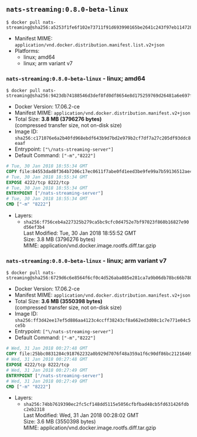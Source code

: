 ## `nats-streaming:0.8.0-beta-linux`

```console
$ docker pull nats-streaming@sha256:a5253f1fe6f102e73711f91d693990165be2641c243f97eb1147282d60c199b8
```

-	Manifest MIME: `application/vnd.docker.distribution.manifest.list.v2+json`
-	Platforms:
	-	linux; amd64
	-	linux; arm variant v7

### `nats-streaming:0.8.0-beta-linux` - linux; amd64

```console
$ docker pull nats-streaming@sha256:9423db74188546d3def8fd0df8654e8d175259769d26481a6e697f6881405136
```

-	Docker Version: 17.06.2-ce
-	Manifest MIME: `application/vnd.docker.distribution.manifest.v2+json`
-	Total Size: **3.8 MB (3796276 bytes)**  
	(compressed transfer size, not on-disk size)
-	Image ID: `sha256:c171076e6a2b40fd968ebdf643b9d7bd2e979b2cf7df7a27c205df93ddc8eaaf`
-	Entrypoint: `["\/nats-streaming-server"]`
-	Default Command: `["-m","8222"]`

```dockerfile
# Tue, 30 Jan 2018 18:55:34 GMT
COPY file:84553dad8f364b7206c17ec0611f7abe0fd1eed3be9fe99a7b59136512ae4ef9 in /nats-streaming-server 
# Tue, 30 Jan 2018 18:55:34 GMT
EXPOSE 4222/tcp 8222/tcp
# Tue, 30 Jan 2018 18:55:34 GMT
ENTRYPOINT ["/nats-streaming-server"]
# Tue, 30 Jan 2018 18:55:34 GMT
CMD ["-m" "8222"]
```

-	Layers:
	-	`sha256:f756ceb4a227325b279ca5bc9cfc0d4752e7bf97023f860b16827e90d56ef3b4`  
		Last Modified: Tue, 30 Jan 2018 18:55:52 GMT  
		Size: 3.8 MB (3796276 bytes)  
		MIME: application/vnd.docker.image.rootfs.diff.tar.gzip

### `nats-streaming:0.8.0-beta-linux` - linux; arm variant v7

```console
$ docker pull nats-streaming@sha256:6729d6c6e8564f6cf0c4d526aba085e281ca7a9b06db78bc66b780c053e4cf1e
```

-	Docker Version: 17.06.2-ce
-	Manifest MIME: `application/vnd.docker.distribution.manifest.v2+json`
-	Total Size: **3.6 MB (3550398 bytes)**  
	(compressed transfer size, not on-disk size)
-	Image ID: `sha256:ff3d42ee17ef5d886aa4123c4ccff38243cf8a662ed3d08c1c7e771e04c5ce5b`
-	Entrypoint: `["\/nats-streaming-server"]`
-	Default Command: `["-m","8222"]`

```dockerfile
# Wed, 31 Jan 2018 00:27:48 GMT
COPY file:25bbc0831284c918762232a0b929d7076f48a359a1f6c90df86bc21216469029 in /nats-streaming-server 
# Wed, 31 Jan 2018 00:27:48 GMT
EXPOSE 4222/tcp 8222/tcp
# Wed, 31 Jan 2018 00:27:49 GMT
ENTRYPOINT ["/nats-streaming-server"]
# Wed, 31 Jan 2018 00:27:49 GMT
CMD ["-m" "8222"]
```

-	Layers:
	-	`sha256:74bb7619390ec2fc5cf148dd5115e5056cfbfbad48cb5fd631426fdbc2eb2318`  
		Last Modified: Wed, 31 Jan 2018 00:28:02 GMT  
		Size: 3.6 MB (3550398 bytes)  
		MIME: application/vnd.docker.image.rootfs.diff.tar.gzip
